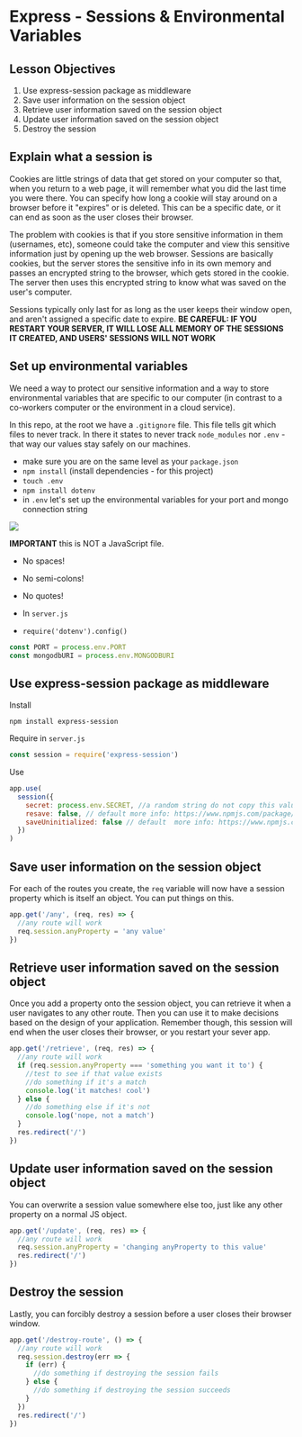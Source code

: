 # Express - Sessions & Environmental Variables

## Lesson Objectives

1. Use express-session package as middleware
1. Save user information on the session object
1. Retrieve user information saved on the session object
1. Update user information saved on the session object
1. Destroy the session

## Explain what a session is

Cookies are little strings of data that get stored on your computer so that, when you return to a web page, it will remember what you did the last time you were there. You can specify how long a cookie will stay around on a browser before it "expires" or is deleted. This can be a specific date, or it can end as soon as the user closes their browser.

The problem with cookies is that if you store sensitive information in them (usernames, etc), someone could take the computer and view this sensitive information just by opening up the web browser. Sessions are basically cookies, but the server stores the sensitive info in its own memory and passes an encrypted string to the browser, which gets stored in the cookie. The server then uses this encrypted string to know what was saved on the user's computer.

Sessions typically only last for as long as the user keeps their window open, and aren't assigned a specific date to expire. **BE CAREFUL: IF YOU RESTART YOUR SERVER, IT WILL LOSE ALL MEMORY OF THE SESSIONS IT CREATED, AND USERS' SESSIONS WILL NOT WORK**

## Set up environmental variables

We need a way to protect our sensitive information and a way to store environmental variables that are specific to our computer (in contrast to a co-workers computer or the environment in a cloud service).

In this repo, at the root we have a `.gitignore` file. This file tells git which files to never track. In there it states to never track `node_modules` nor `.env` - that way our values stay safely on our machines.

- make sure you are on the same level as your `package.json`
- `npm install` (install dependencies - for this project)
- `touch .env`
- `npm install dotenv`
- in `.env` let's set up the environmental variables for your port and mongo connection string

![](https://i.imgur.com/AcaWX7j.png)

**IMPORTANT** this is NOT a JavaScript file.

- No spaces!
- No semi-colons!
- No quotes!

- In `server.js`
- `require('dotenv').config()`

```js
const PORT = process.env.PORT
const mongodbURI = process.env.MONGODBURI
```

## Use express-session package as middleware

Install

```
npm install express-session
```

Require in `server.js`

```javascript
const session = require('express-session')
```

Use

```javascript
app.use(
  session({
    secret: process.env.SECRET, //a random string do not copy this value or your stuff will get hacked
    resave: false, // default more info: https://www.npmjs.com/package/express-session#resave
    saveUninitialized: false // default  more info: https://www.npmjs.com/package/express-session#resave
  })
)
```

## Save user information on the session object

For each of the routes you create, the `req` variable will now have a session property which is itself an object. You can put things on this.

```javascript
app.get('/any', (req, res) => {
  //any route will work
  req.session.anyProperty = 'any value'
})
```

## Retrieve user information saved on the session object

Once you add a property onto the session object, you can retrieve it when a user navigates to any other route. Then you can use it to make decisions based on the design of your application. Remember though, this session will end when the user closes their browser, or you restart your sever app.

```javascript
app.get('/retrieve', (req, res) => {
  //any route will work
  if (req.session.anyProperty === 'something you want it to') {
    //test to see if that value exists
    //do something if it's a match
    console.log('it matches! cool')
  } else {
    //do something else if it's not
    console.log('nope, not a match')
  }
  res.redirect('/')
})
```

## Update user information saved on the session object

You can overwrite a session value somewhere else too, just like any other property on a normal JS object.

```javascript
app.get('/update', (req, res) => {
  //any route will work
  req.session.anyProperty = 'changing anyProperty to this value'
  res.redirect('/')
})
```

## Destroy the session

Lastly, you can forcibly destroy a session before a user closes their browser window.

```javascript
app.get('/destroy-route', () => {
  //any route will work
  req.session.destroy(err => {
    if (err) {
      //do something if destroying the session fails
    } else {
      //do something if destroying the session succeeds
    }
  })
  res.redirect('/')
})
```